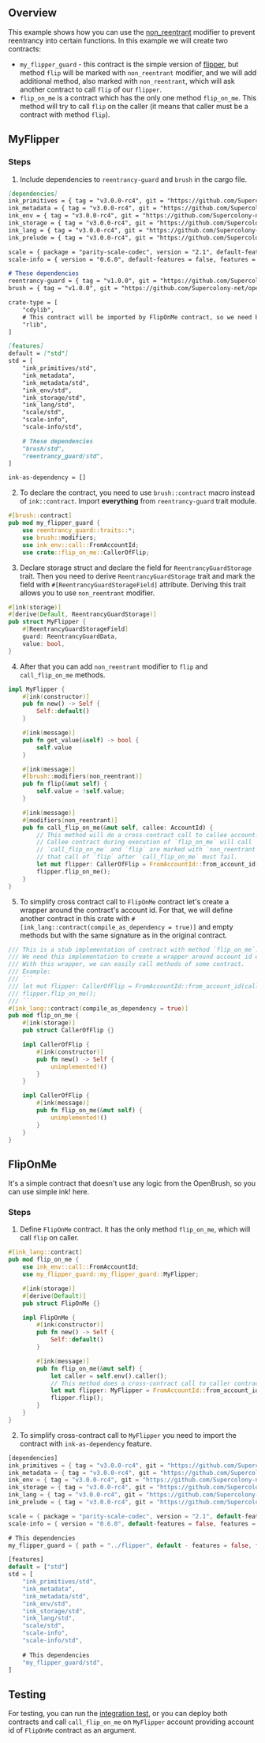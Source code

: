 ## Overview

This example shows how you can use the [non_reentrant](https://github.com/Supercolony-net/openbrush-contracts/tree/main/contracts/security/reentrancy-guard)
modifier to prevent reentrancy into certain functions. In this example we will create two contracts:

- `my_flipper_guard` - this contract is the simple version of [flipper](https://github.com/paritytech/ink/tree/master/examples/flipper),
  but method `flip` will be marked with `non_reentrant` modifier, and we will add additional method, also marked
  with `non_reentrant`, which will ask another contract to call `flip` of our `flipper`.
- `flip_on_me` is a contract which has the only one method `flip_on_me`. This method will try to call `flip` on the caller
  (it means that caller must be a contract with method `flip`).

## MyFlipper

### Steps

1. Include dependencies to `reentrancy-guard` and `brush` in the cargo file.

```markdown
[dependencies]
ink_primitives = { tag = "v3.0.0-rc4", git = "https://github.com/Supercolony-net/ink", default-features = false }
ink_metadata = { tag = "v3.0.0-rc4", git = "https://github.com/Supercolony-net/ink", default-features = false, features = ["derive"], optional = true }
ink_env = { tag = "v3.0.0-rc4", git = "https://github.com/Supercolony-net/ink", default-features = false }
ink_storage = { tag = "v3.0.0-rc4", git = "https://github.com/Supercolony-net/ink", default-features = false }
ink_lang = { tag = "v3.0.0-rc4", git = "https://github.com/Supercolony-net/ink", default-features = false }
ink_prelude = { tag = "v3.0.0-rc4", git = "https://github.com/Supercolony-net/ink", default-features = false }

scale = { package = "parity-scale-codec", version = "2.1", default-features = false, features = ["derive"] }
scale-info = { version = "0.6.0", default-features = false, features = ["derive"], optional = true }

# These dependencies
reentrancy-guard = { tag = "v1.0.0", git = "https://github.com/Supercolony-net/openbrush-contracts", default-features = false }
brush = { tag = "v1.0.0", git = "https://github.com/Supercolony-net/openbrush-contracts", default-features = false }

crate-type = [
    "cdylib",
    # This contract will be imported by FlipOnMe contract, so we need build this crate also like a `rlib`
    "rlib",
]

[features]
default = ["std"]
std = [
    "ink_primitives/std",
    "ink_metadata",
    "ink_metadata/std",
    "ink_env/std",
    "ink_storage/std",
    "ink_lang/std",
    "scale/std",
    "scale-info",
    "scale-info/std",

    # These dependencies
    "brush/std",
    "reentrancy_guard/std",
]

ink-as-dependency = []
```

2. To declare the contract, you need to use `brush::contract` macro instead of `ink::contract`. Import **everything**
   from `reentrancy-guard` trait module.

```rust
#[brush::contract]
pub mod my_flipper_guard {
    use reentrancy_guard::traits::*;
    use brush::modifiers;
    use ink_env::call::FromAccountId;
    use crate::flip_on_me::CallerOfFlip;
```

3. Declare storage struct and declare the field for `ReentrancyGuardStorage` trait. Then you need to
   derive `ReentrancyGuardStorage` trait and mark the field with `#[ReentrancyGuardStorageField]` attribute. Deriving
   this trait allows you to use `non_reentrant` modifier.

```rust
#[ink(storage)]
#[derive(Default, ReentrancyGuardStorage)]
pub struct MyFlipper {
    #[ReentrancyGuardStorageField]
    guard: ReentrancyGuardData,
    value: bool,
}
```

4. After that you can add `non_reentrant` modifier to `flip` and `call_flip_on_me` methods.

```rust
impl MyFlipper {
    #[ink(constructor)]
    pub fn new() -> Self {
        Self::default()
    }

    #[ink(message)]
    pub fn get_value(&self) -> bool {
        self.value
    }

    #[ink(message)]
    #[brush::modifiers(non_reentrant)]
    pub fn flip(&mut self) {
        self.value = !self.value;
    }

    #[ink(message)]
    #[modifiers(non_reentrant)]
    pub fn call_flip_on_me(&mut self, callee: AccountId) {
        // This method will do a cross-contract call to callee account. It calls method `flip_on_me`.
        // Callee contract during execution of `flip_on_me` will call `flip` of this contract.
        // `call_flip_on_me` and `flip` are marked with `non_reentrant` modifier. It means,
        // that call of `flip` after `call_flip_on_me` must fail.
        let mut flipper: CallerOfFlip = FromAccountId::from_account_id(callee);
        flipper.flip_on_me();
    }
}
```

5. To simplify cross contract call to `FlipOnMe` contract let's create a wrapper around the contract's account id.
   For that, we will define another contract in this crate with `#[ink_lang::contract(compile_as_dependency = true)]`
   and empty methods but with the same signature as in the original contract.

```rust
/// This is a stub implementation of contract with method `flip_on_me`.
/// We need this implementation to create a wrapper around account id of contract.
/// With this wrapper, we can easily call methods of some contract.
/// Example:
/// ```
/// let mut flipper: CallerOfFlip = FromAccountId::from_account_id(callee);
/// flipper.flip_on_me();
/// ```
#[ink_lang::contract(compile_as_dependency = true)]
pub mod flip_on_me {
    #[ink(storage)]
    pub struct CallerOfFlip {}

    impl CallerOfFlip {
        #[ink(constructor)]
        pub fn new() -> Self {
            unimplemented!()
        }
    }

    impl CallerOfFlip {
        #[ink(message)]
        pub fn flip_on_me(&mut self) {
            unimplemented!()
        }
    }
}
```

## FlipOnMe

It's a simple contract that doesn't use any logic from the OpenBrush, so you can use simple ink! here.

### Steps

1. Define `FlipOnMe` contract. It has the only method `flip_on_me`, which will call `flip` on caller.

```rust
#[ink_lang::contract]
pub mod flip_on_me {
    use ink_env::call::FromAccountId;
    use my_flipper_guard::my_flipper_guard::MyFlipper;

    #[ink(storage)]
    #[derive(Default)]
    pub struct FlipOnMe {}

    impl FlipOnMe {
        #[ink(constructor)]
        pub fn new() -> Self {
            Self::default()
        }

        #[ink(message)]
        pub fn flip_on_me(&mut self) {
            let caller = self.env().caller();
            // This method does a cross-contract call to caller contract and calls the `flip` method.
            let mut flipper: MyFlipper = FromAccountId::from_account_id(caller);
            flipper.flip();
        }
    }
}
```

2. To simplify cross-contract call to `MyFlipper` you need to import the contract with `ink-as-dependency` feature.

```rust
[dependencies]
ink_primitives = { tag = "v3.0.0-rc4", git = "https://github.com/Supercolony-net/ink", default-features = false }
ink_metadata = { tag = "v3.0.0-rc4", git = "https://github.com/Supercolony-net/ink", default-features = false, features = ["derive"], optional = true }
ink_env = { tag = "v3.0.0-rc4", git = "https://github.com/Supercolony-net/ink", default-features = false }
ink_storage = { tag = "v3.0.0-rc4", git = "https://github.com/Supercolony-net/ink", default-features = false }
ink_lang = { tag = "v3.0.0-rc4", git = "https://github.com/Supercolony-net/ink", default-features = false }
ink_prelude = { tag = "v3.0.0-rc4", git = "https://github.com/Supercolony-net/ink", default-features = false }

scale = { package = "parity-scale-codec", version = "2.1", default-features = false, features = ["derive"] }
scale-info = { version = "0.6.0", default-features = false, features = ["derive"], optional = true }

# This dependencies
my_flipper_guard = { path = "../flipper", default - features = false, features = ["ink-as-dependency"] }

[features]
default = ["std"]
std = [
    "ink_primitives/std",
    "ink_metadata",
    "ink_metadata/std",
    "ink_env/std",
    "ink_storage/std",
    "ink_lang/std",
    "scale/std",
    "scale-info",
    "scale-info/std",
    
    # This dependencies
    "my_flipper_guard/std",
]
```

## Testing

For testing, you can run the [integration test](https://github.com/Supercolony-net/openbrush-contracts/blob/main/tests/reentrancy_guard.tests.ts), or you can deploy both
contracts and call `call_flip_on_me` on `MyFlipper`
account providing account id of `FlipOnMe` contract as an argument.
